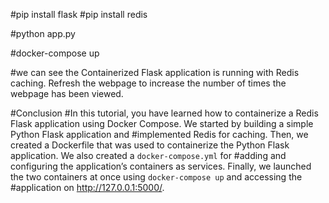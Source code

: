 #pip install flask
#pip install redis

#python app.py

#docker-compose up

#we can see the Containerized Flask application is running with Redis caching. Refresh the webpage to increase the number of times the webpage has been viewed.

#Conclusion
#In this tutorial, you have learned how to containerize a Redis Flask application using Docker Compose. We started by building a simple Python Flask application and #implemented Redis for caching. Then, we created a Dockerfile that was used to containerize the Python Flask application. We also created a `docker-compose.yml` for #adding and configuring the application’s containers as services. Finally, we launched the two containers at once using `docker-compose up` and accessing the #application on http://127.0.0.1:5000/.
